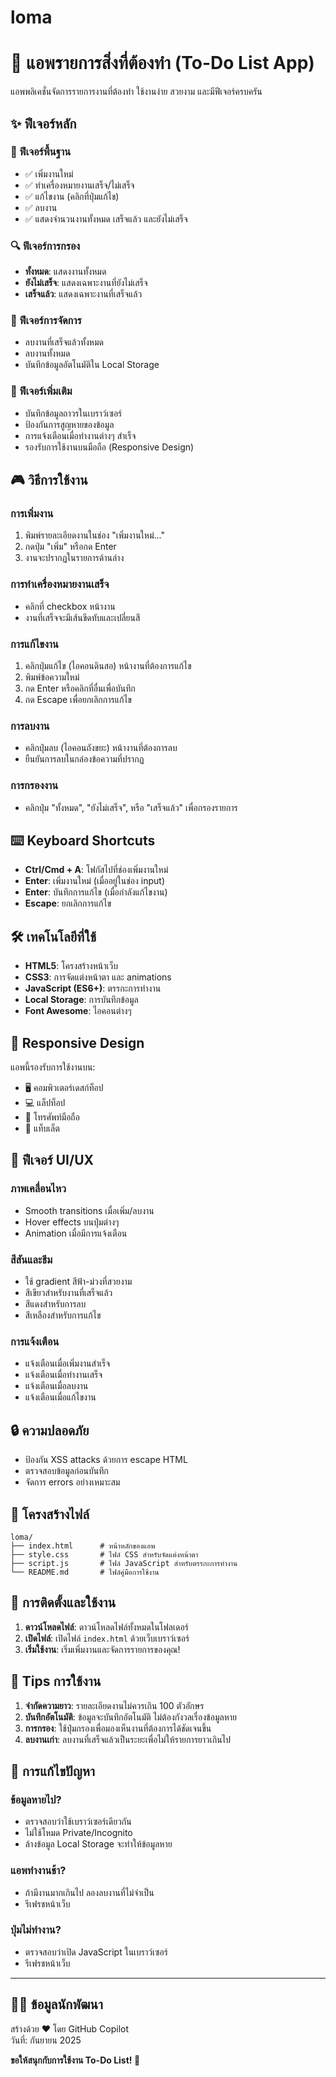 # loma
# 📝 แอพรายการสิ่งที่ต้องทำ (To-Do List App)

แอพพลิเคชั่นจัดการรายการงานที่ต้องทำ ใช้งานง่าย สวยงาม และมีฟีเจอร์ครบครัน

## ✨ ฟีเจอร์หลัก

### 🎯 ฟีเจอร์พื้นฐาน
- ✅ เพิ่มงานใหม่
- ✅ ทำเครื่องหมายงานเสร็จ/ไม่เสร็จ
- ✅ แก้ไขงาน (คลิกที่ปุ่มแก้ไข)
- ✅ ลบงาน
- ✅ แสดงจำนวนงานทั้งหมด เสร็จแล้ว และยังไม่เสร็จ

### 🔍 ฟีเจอร์การกรอง
- **ทั้งหมด**: แสดงงานทั้งหมด
- **ยังไม่เสร็จ**: แสดงเฉพาะงานที่ยังไม่เสร็จ
- **เสร็จแล้ว**: แสดงเฉพาะงานที่เสร็จแล้ว

### 🧹 ฟีเจอร์การจัดการ
- ลบงานที่เสร็จแล้วทั้งหมด
- ลบงานทั้งหมด
- บันทึกข้อมูลอัตโนมัติใน Local Storage

### 💾 ฟีเจอร์เพิ่มเติม
- บันทึกข้อมูลถาวรในเบราว์เซอร์
- ป้องกันการสูญหายของข้อมูล
- การแจ้งเตือนเมื่อทำงานต่างๆ สำเร็จ
- รองรับการใช้งานบนมือถือ (Responsive Design)

## 🎮 วิธีการใช้งาน

### การเพิ่มงาน
1. พิมพ์รายละเอียดงานในช่อง "เพิ่มงานใหม่..."
2. กดปุ่ม "เพิ่ม" หรือกด Enter
3. งานจะปรากฏในรายการด้านล่าง

### การทำเครื่องหมายงานเสร็จ
- คลิกที่ checkbox หน้างาน
- งานที่เสร็จจะมีเส้นขีดทับและเปลี่ยนสี

### การแก้ไขงาน
1. คลิกปุ่มแก้ไข (ไอคอนดินสอ) หน้างานที่ต้องการแก้ไข
2. พิมพ์ข้อความใหม่
3. กด Enter หรือคลิกที่อื่นเพื่อบันทึก
4. กด Escape เพื่อยกเลิกการแก้ไข

### การลบงาน
- คลิกปุ่มลบ (ไอคอนถังขยะ) หน้างานที่ต้องการลบ
- ยืนยันการลบในกล่องข้อความที่ปรากฏ

### การกรองงาน
- คลิกปุ่ม "ทั้งหมด", "ยังไม่เสร็จ", หรือ "เสร็จแล้ว" เพื่อกรองรายการ

## ⌨️ Keyboard Shortcuts

- **Ctrl/Cmd + A**: โฟกัสไปที่ช่องเพิ่มงานใหม่
- **Enter**: เพิ่มงานใหม่ (เมื่ออยู่ในช่อง input)
- **Enter**: บันทึกการแก้ไข (เมื่อกำลังแก้ไขงาน)
- **Escape**: ยกเลิกการแก้ไข

## 🛠️ เทคโนโลยีที่ใช้

- **HTML5**: โครงสร้างหน้าเว็บ
- **CSS3**: การจัดแต่งหน้าตา และ animations
- **JavaScript (ES6+)**: ตรรกะการทำงาน
- **Local Storage**: การบันทึกข้อมูล
- **Font Awesome**: ไอคอนต่างๆ

## 📱 Responsive Design

แอพนี้รองรับการใช้งานบน:
- 🖥️ คอมพิวเตอร์เดสก์ท็อป
- 💻 แล็ปท็อป
- 📱 โทรศัพท์มือถือ
- 📱 แท็บเล็ต

## 🎨 ฟีเจอร์ UI/UX

### ภาพเคลื่อนไหว
- Smooth transitions เมื่อเพิ่ม/ลบงาน
- Hover effects บนปุ่มต่างๆ
- Animation เมื่อมีการแจ้งเตือน

### สีสันและธีม
- ใช้ gradient สีฟ้า-ม่วงที่สวยงาม
- สีเขียวสำหรับงานที่เสร็จแล้ว
- สีแดงสำหรับการลบ
- สีเหลืองสำหรับการแก้ไข

### การแจ้งเตือน
- แจ้งเตือนเมื่อเพิ่มงานสำเร็จ
- แจ้งเตือนเมื่อทำงานเสร็จ
- แจ้งเตือนเมื่อลบงาน
- แจ้งเตือนเมื่อแก้ไขงาน

## 🔒 ความปลอดภัย

- ป้องกัน XSS attacks ด้วยการ escape HTML
- ตรวจสอบข้อมูลก่อนบันทึก
- จัดการ errors อย่างเหมาะสม

## 📂 โครงสร้างไฟล์

```
loma/
├── index.html      # หน้าหลักของแอพ
├── style.css       # ไฟล์ CSS สำหรับจัดแต่งหน้าตา
├── script.js       # ไฟล์ JavaScript สำหรับตรรกะการทำงาน
└── README.md       # ไฟล์คู่มือการใช้งาน
```

## 🚀 การติดตั้งและใช้งาน

1. **ดาวน์โหลดไฟล์**: ดาวน์โหลดไฟล์ทั้งหมดในโฟลเดอร์
2. **เปิดไฟล์**: เปิดไฟล์ `index.html` ด้วยเว็บเบราว์เซอร์
3. **เริ่มใช้งาน**: เริ่มเพิ่มงานและจัดการรายการของคุณ!

## 🌟 Tips การใช้งาน

1. **จำกัดความยาว**: รายละเอียดงานไม่ควรเกิน 100 ตัวอักษร
2. **บันทึกอัตโนมัติ**: ข้อมูลจะบันทึกอัตโนมัติ ไม่ต้องกังวลเรื่องข้อมูลหาย
3. **การกรอง**: ใช้ปุ่มกรองเพื่อมองเห็นงานที่ต้องการได้ชัดเจนขึ้น
4. **ลบงานเก่า**: ลบงานที่เสร็จแล้วเป็นระยะเพื่อไม่ให้รายการยาวเกินไป

## 🐛 การแก้ไขปัญหา

### ข้อมูลหายไป?
- ตรวจสอบว่าใช้เบราว์เซอร์เดียวกัน
- ไม่ใช้โหมด Private/Incognito
- ล้างข้อมูล Local Storage จะทำให้ข้อมูลหาย

### แอพทำงานช้า?
- ถ้ามีงานมากเกินไป ลองลบงานที่ไม่จำเป็น
- รีเฟรชหน้าเว็บ

### ปุ่มไม่ทำงาน?
- ตรวจสอบว่าเปิด JavaScript ในเบราว์เซอร์
- รีเฟรชหน้าเว็บ

---

## 👨‍💻 ข้อมูลนักพัฒนา

สร้างด้วย ❤️ โดย GitHub Copilot  
วันที่: กันยายน 2025

**ขอให้สนุกกับการใช้งาน To-Do List! 🎉**
